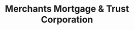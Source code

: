 ---
title: "Merchants Mortgage & Trust Corporation"
url: /greenwood-village/merchants-mortgage-and-trust-corporation/
shop: pawnbroker
---